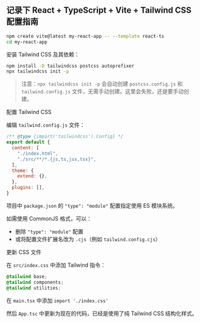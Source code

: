 ## 记录下 React + TypeScript + Vite + Tailwind CSS 配置指南

```bash
npm create vite@latest my-react-app -- --template react-ts
cd my-react-app
```

安装 Tailwind CSS 及其依赖：

```bash
npm install -D tailwindcss postcss autoprefixer
npx tailwindcss init -p
```

> 注意：`npx tailwindcss init -p` 会自动创建 `postcss.config.js` 和 `tailwind.config.js` 文件，无需手动创建。这里会失败，还是要手动创建。

配置 Tailwind CSS

编辑 `tailwind.config.js` 文件：

```js
/** @type {import('tailwindcss').Config} */
export default {
  content: [
    "./index.html",
    "./src/**/*.{js,ts,jsx,tsx}",
  ],
  theme: {
    extend: {},
  },
  plugins: [],
}
```

项目中 `package.json` 的 `"type": "module"` 配置指定使用 ES 模块系统。

如需使用 CommonJS 格式，可以：
- 删除 `"type": "module"` 配置
- 或将配置文件扩展名改为 `.cjs`（例如 `tailwind.config.cjs`）

更新 CSS 文件

在 `src/index.css` 中添加 Tailwind 指令：

```css
@tailwind base;
@tailwind components;
@tailwind utilities;
```

在 `main.tsx` 中添加 `import './index.css'`

然后 `App.tsc` 中更新为现在的代码，已经是使用了纯 Tailwind CSS 结构化样式。
